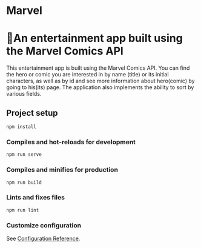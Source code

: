 # Marvel
# 🦸An entertainment app built using the Marvel Comics API
This entertainment app is built using the Marvel Comics API. You can find the hero or comic you are interested in by name (title) or its initial characters, as well as by id and see more information about hero(comic) by going to his(its) page. The application also implements the ability to sort by various fields.


## Project setup
```
npm install
```

### Compiles and hot-reloads for development
```
npm run serve
```

### Compiles and minifies for production
```
npm run build
```

### Lints and fixes files
```
npm run lint
```

### Customize configuration
See [Configuration Reference](https://cli.vuejs.org/config/).
